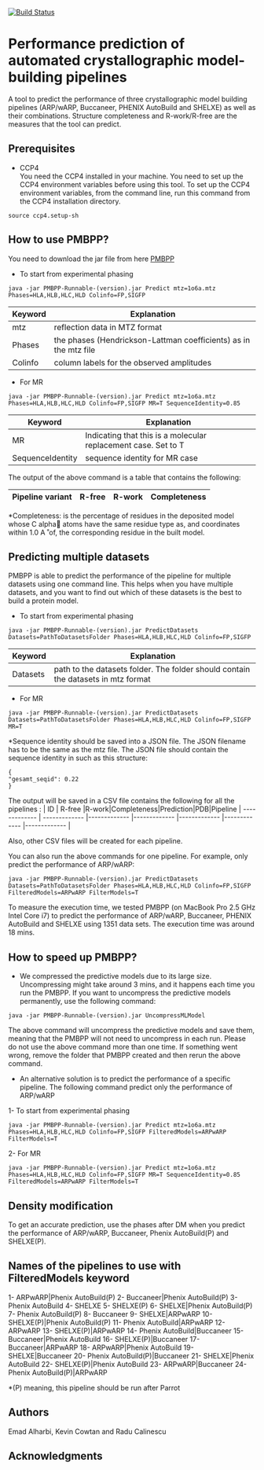 [![Build Status](https://travis-ci.com/E-Alharbi/ProteinModelBuildingPipelinePredictor.svg?token=z92wc12inrqPgG6Faxv2&branch=master)](https://travis-ci.com/E-Alharbi/ProteinModelBuildingPipelinePredictor)

# Performance prediction of automated crystallographic model-building pipelines

A tool to predict the performance of three crystallographic model building pipelines (ARP/wARP, Buccaneer, PHENIX AutoBuild and SHELXE) as well as their combinations. Structure completeness and R-work/R-free are the measures that the tool can predict.    



## Prerequisites

- CCP4 <br />
You need the CCP4 installed in your machine. You need to set up the CCP4 environment variables before using this tool. To set up the CCP4 environment variables, from the command line, run this command from the CCP4 installation directory. 
```
source ccp4.setup-sh  
```

## How to use PMBPP? 

You need to download the jar file from here <a href="https://github.com/E-Alharbi/ProteinModelBuildingPipelinePredictor/releases"> PMBPP </a> 

- To start from experimental phasing <br />
```
java -jar PMBPP-Runnable-(version).jar Predict mtz=1o6a.mtz Phases=HLA,HLB,HLC,HLD Colinfo=FP,SIGFP
```
| Keyword | Explanation |
| ------------- | ------------- |
| mtz | reflection data in MTZ format |
| Phases | the phases (Hendrickson-Lattman coefficients) as in the mtz file  |
| Colinfo | column labels for the observed amplitudes  |


- For MR <br />
```
java -jar PMBPP-Runnable-(version).jar Predict mtz=1o6a.mtz Phases=HLA,HLB,HLC,HLD Colinfo=FP,SIGFP MR=T SequenceIdentity=0.85
```

| Keyword | Explanation |
| ------------- | ------------- |
| MR | Indicating that this is a molecular replacement case. Set to T    |
| SequenceIdentity | sequence identity for MR case  |

The output of the above command is a table that contains the following: 

| Pipeline variant  | R-free | R-work| Completeness |
| ------------- | ------------- | ------------- | ------------- |

*Completeness: is the percentage of residues in the deposited model whose C alpha􏰀 atoms have the same residue type as, and coordinates within 1.0 A ̊ of, the corresponding residue in the built model.  



## Predicting multiple datasets  
PMBPP is able to predict the performance of the pipeline for multiple datasets using one command line. This helps when you have multiple datasets, and you want to find out which of these datasets is the best to build a protein model. 

- To start from experimental phasing <br />
```
java -jar PMBPP-Runnable-(version).jar PredictDatasets Datasets=PathToDatasetsFolder Phases=HLA,HLB,HLC,HLD Colinfo=FP,SIGFP
```
| Keyword | Explanation |
| ------------- | ------------- |
| Datasets | path to the datasets folder. The folder should contain the datasets in mtz format |


- For MR
```
java -jar PMBPP-Runnable-(version).jar PredictDatasets Datasets=PathToDatasetsFolder Phases=HLA,HLB,HLC,HLD Colinfo=FP,SIGFP MR=T
```
*Sequence identity should be saved into a JSON file. The JSON filename has to be the same as the mtz file. The JSON file should contain the sequence identity in such as this structure: 
 ```
 {
 "gesamt_seqid": 0.22
}
 ```

The output will be saved in a CSV file contains the following for all the pipelines :
 | ID | R-free |R-work|Completeness|Prediction|PDB|Pipeline
| ------------- | ------------- |------------- |------------- |------------- |------------- |------------- |

Also, other CSV files will be created for each pipeline. 

You can also run the above commands for one pipeline. For example, only predict the performance of ARP/wARP: 
 ```
java -jar PMBPP-Runnable-(version).jar PredictDatasets Datasets=PathToDatasetsFolder Phases=HLA,HLB,HLC,HLD Colinfo=FP,SIGFP FilteredModels=ARPwARP FilterModels=T
```

To measure the execution time, we tested PMBPP (on MacBook Pro 2.5 GHz Intel Core i7) to predict the performance of ARP/wARP, Buccaneer, PHENIX AutoBuild and SHELXE using 1351 data sets. The execution time was around 18 mins.    
 
## How to speed up PMBPP? 

- We compressed the predictive models due to its large size. Uncompressing might take around 3 mins, and it happens each time you run the PMBPP. If you want to uncompress the predictive models permanently, use the following command:      
```
java -jar PMBPP-Runnable-(version).jar UncompressMLModel
```  

The above command will uncompress the predictive models and save them, meaning that the PMBPP will not need to uncompress in each run. Please do not use the above command more than one time. If something went wrong, remove the folder that PMBPP created and then rerun the above command.   

- An alternative solution is to predict the performance of a specific pipeline. The following command predict only the performance of ARP/wARP 

1- To start from experimental phasing <br />
```
java -jar PMBPP-Runnable-(version).jar Predict mtz=1o6a.mtz Phases=HLA,HLB,HLC,HLD Colinfo=FP,SIGFP FilteredModels=ARPwARP FilterModels=T 
```
2- For MR <br />
```
java -jar PMBPP-Runnable-(version).jar Predict mtz=1o6a.mtz Phases=HLA,HLB,HLC,HLD Colinfo=FP,SIGFP MR=T SequenceIdentity=0.85 FilteredModels=ARPwARP FilterModels=T
```       

## Density modification
To get an accurate prediction, use the phases after DM when you predict the performance of ARP/wARP, Buccaneer, Phenix AutoBuild(P) and SHELXE(P).   


## Names of the pipelines to use with FilteredModels keyword 
1- ARPwARP|Phenix AutoBuild(P)
2- Buccaneer|Phenix AutoBuild(P)
3- Phenix AutoBuild
4- SHELXE
5- SHELXE(P)
6- SHELXE|Phenix AutoBuild(P)
7- Phenix AutoBuild(P)
8- Buccaneer
9- SHELXE|ARPwARP
10- SHELXE(P)|Phenix AutoBuild(P)
11- Phenix AutoBuild|ARPwARP
12- ARPwARP
13- SHELXE(P)|ARPwARP
14- Phenix AutoBuild|Buccaneer
15- Buccaneer|Phenix AutoBuild
16- SHELXE(P)|Buccaneer
17- Buccaneer|ARPwARP
18- ARPwARP|Phenix AutoBuild
19- SHELXE|Buccaneer
20- Phenix AutoBuild(P)|Buccaneer
21- SHELXE|Phenix AutoBuild
22- SHELXE(P)|Phenix AutoBuild
23- ARPwARP|Buccaneer
24- Phenix AutoBuild(P)|ARPwARP

*(P) meaning, this pipeline should be run after Parrot 

## Authors

Emad Alharbi, Kevin Cowtan and Radu Calinescu


## Acknowledgments



